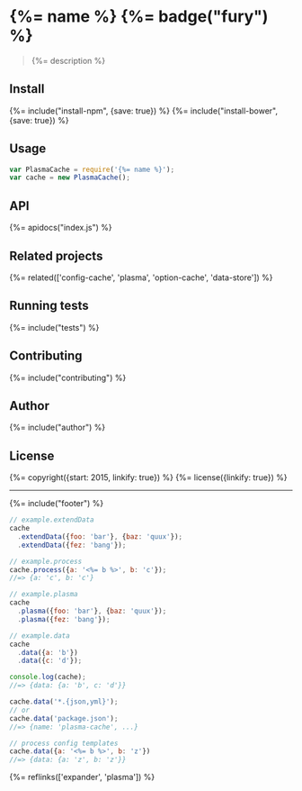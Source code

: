 # {%= name %} {%= badge("fury") %}

> {%= description %}

## Install
{%= include("install-npm", {save: true}) %}
{%= include("install-bower", {save: true}) %}

## Usage

```js
var PlasmaCache = require('{%= name %}');
var cache = new PlasmaCache();
```

## API
{%= apidocs("index.js") %}

## Related projects
{%= related(['config-cache', 'plasma', 'option-cache', 'data-store']) %}  

## Running tests
{%= include("tests") %}

## Contributing
{%= include("contributing") %}

## Author
{%= include("author") %}

## License
{%= copyright({start: 2015, linkify: true}) %}
{%= license({linkify: true}) %}

***

{%= include("footer") %}

```js
// example.extendData
cache
  .extendData({foo: 'bar'}, {baz: 'quux'});
  .extendData({fez: 'bang'});
```

```js
// example.process
cache.process({a: '<%= b %>', b: 'c'});
//=> {a: 'c', b: 'c'}
```

```js
// example.plasma
cache
  .plasma({foo: 'bar'}, {baz: 'quux'});
  .plasma({fez: 'bang'});
```

```js
// example.data
cache
  .data({a: 'b'})
  .data({c: 'd'});

console.log(cache);
//=> {data: {a: 'b', c: 'd'}}

cache.data('*.{json,yml}');
// or
cache.data('package.json');
//=> {name: 'plasma-cache', ...}

// process config templates
cache.data({a: '<%= b %>', b: 'z'})
//=> {data: {a: 'z', b: 'z'}}
```


{%= reflinks(['expander', 'plasma']) %}  
